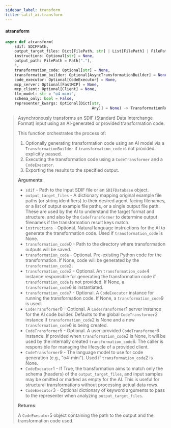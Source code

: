 ```yaml
---
sidebar_label: transform
title: satif_ai.transform
---
```


#### atransform

```python
async def atransform(
    sdif: SDIFPath,
    output_target_files: Dict[FilePath, str] | List[FilePath] | FilePath,
    instructions: Optional[str] = None,
    output_path: FilePath = Path("."),
    *,
    transformation_code: Optional[str] = None,
    transformation_builder: Optional[AsyncTransformationBuilder] = None,
    code_executor: Optional[CodeExecutor] = None,
    mcp_server: Optional[FastMCP] = None,
    mcp_client: Optional[Client] = None,
    llm_model: str = "o4-mini",
    schema_only: bool = False,
    representer_kwargs: Optional[Dict[str,
                                      Any]] = None) -> TransformationResult
```

> Asynchronously transforms an SDIF (Standard Data Interchange Format) input using
> an AI-generated or provided transformation code.
>
> This function orchestrates the process of:
> 1. Optionally generating transformation code using an AI model via a `TransformationBuilder`
> if `transformation_code` is not provided.
> explicitly passed.
> 2. Executing the transformation code using a `CodeTransformer` and a `CodeExecutor`.
> 3. Exporting the results to the specified output.
>
> **Arguments**:
>
> - `sdif` - Path to the input SDIF file or an `SDIFDatabase` object.
> - `output_target_files` - A dictionary mapping original example file paths (or string identifiers)
>   to their desired agent-facing filenames, or a list of output example
>   file paths, or a single output file path. These are used by the AI to understand the target
>   format and structure, and also by the `CodeTransformer` to determine
>   output filenames if the transformation result keys match.
> - `instructions` - Optional. Natural language instructions for the AI to generate
>   the transformation code. Used if `transformation_code` is None.
> - `transformation_code`0 - Path to the directory where transformation outputs will be saved.
> - `transformation_code` - Optional. Pre-existing Python code for the transformation.
>   If None, code will be generated by the `transformation_code`2.
> - `transformation_code`2 - Optional. An `transformation_code`4 instance responsible for generating
>   the transformation code if `transformation_code` is not provided.
>   If None, a `transformation_code`6 is instantiated.
> - `transformation_code`7 - Optional. A `CodeExecutor` instance for running the transformation
>   code. If None, a `transformation_code`9 is used.
> - `CodeTransformer`0 - Optional. A `CodeTransformer`1 server instance for the AI code builder.
>   Defaults to the global `CodeTransformer`2 instance if `transformation_code`2 is None and
>   a new `transformation_code`6 is being created.
> - `CodeTransformer`5 - Optional. A user-provided `CodeTransformer`6 instance. If provided when
>   `transformation_code`2 is None, it will be used by the internally
>   created `transformation_code`6. The caller is responsible for
>   managing the lifecycle of a provided client.
> - `CodeTransformer`9 - The language model to use for code generation (e.g., &quot;o4-mini&quot;).
>   Used if `transformation_code`2 is None.
> - `CodeExecutor`1 - If True, the transformation aims to match only the schema (headers)
>   of the `output_target_files`, and input samples may be omitted or marked
>   as empty for the AI. This is useful for structural transformations
>   without processing actual data rows.
> - `CodeExecutor`3 - Optional dictionary of keyword arguments to pass to the
>   representer when analyzing `output_target_files`.
>
>
> **Returns**:
>
>   A `CodeExecutor`5 object containing the path to the output
>   and the transformation code used.
